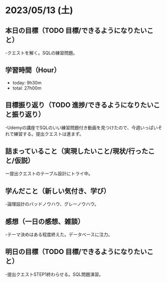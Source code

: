 # 2023/05/13 (土)

## 本日の目標（TODO 目標/できるようになりたいこと）

-クエストを解く。SQLの練習問題。

## 学習時間（Hour）

- today: 9h30m
- total: 27h00m

## 目標振り返り（TODO 進捗/できるようになりたいこと振り返り）

-Udemyの講座でSQLのいい練習問題付き動画を見つけたので、今週いっぱいそれで練習する。提出クエストは進まず。

## 詰まっていること（実現したいこと/現状/行ったこと/仮説）

ー提出クエストのテーブル設計にトライ中。

## 学んだこと（新しい気付き、学び）

-論理設計のバッドノウハウ、グレーノウハウ。

## 感想（一日の感想、雑談）

-テーマ決めはある程度終えた。データベースに注力。

## 明日の目標（TODO 目標/できるようになりたいこと）

-提出クエストSTEP1終わらせる。SQL問題演習。